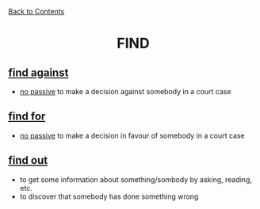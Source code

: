 ﻿[Back to Contents](../README.md)


<h1 style="text-align: center;">FIND</h1>


## [find against](https://www.oxfordlearnersdictionaries.com/definition/english/find-against)
- [no passive](law) to make a decision against somebody in a court case

## [find for](https://www.oxfordlearnersdictionaries.com/definition/english/find-for)
- [no passive](law) to make a decision in favour of somebody in a court case

## [find out](https://www.oxfordlearnersdictionaries.com/definition/english/find-out)
- to get some information about something/sombody by asking, reading, etc.
- to discover that somebody has done something wrong
